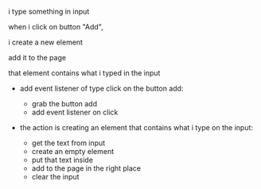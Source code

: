 i type something in input

when i click on button "Add",

i create a new element

add it to the page

that element contains what i typed in the input


- add event listener of type click on the button add:
    * grab the button add
    * add event listener on click

- the action is creating an element that contains what
i type on the input:

    * get the text from input
    * create an empty element
    * put that text inside
    * add to the page in the right place
    * clear the input